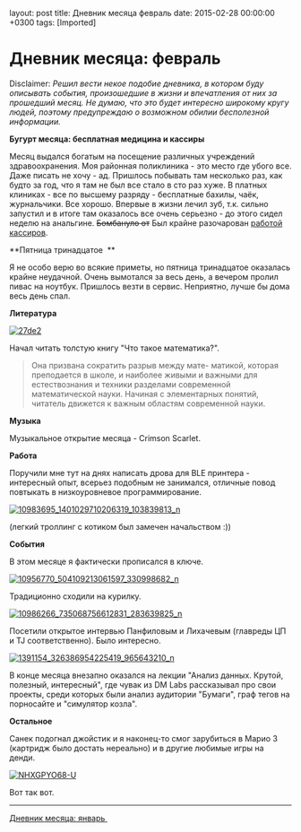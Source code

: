 layout: post
title: Дневник месяца февраль
date: 2015-02-28 00:00:00 +0300
tags: [Imported]
# Дневник месяца: февраль

Disclaimer:
_Решил вести некое подобие дневника, в котором буду описывать события, произошедшие в жизни и впечатления от них за прошедший месяц. Не думаю, что это будет интересно широкому кругу людей, поэтому предупреждаю о возможном обилии бесполезной информации._

**Бугурт месяца: бесплатная медицина и кассиры**

Месяц выдался богатым на посещение различных учреждений здравоохранения. Моя районная поликлиника - это место где убого все. Даже писать не хочу - ад. Пришлось побывать там несколько раз, как будто за год, что я там не был все стало в сто раз хуже. В платных клиниках - все по высшему разряду - бесплатные бахилы, чаёк, журнальчики. Все хорошо. Впервые в жизни лечил зуб, т.к. сильно запустил и в итоге там оказалось все очень серьезно - до этого сидел неделю на анальгине. ~~Бомбануло от~~ Был крайне разочарован [работой кассиров](https://blog.alexeyev.me/2015/02/butthurt/).

**Пятница тринадцатое  **

Я не особо верю во всякие приметы, но пятница тринадцатое оказалась крайне неудачной. Очень вымотался за весь день, а вечером пролил пивас на ноутбук. Пришлось везти в сервис. Неприятно, лучше бы дома весь день спал.

**Литература**

[![27de2](https://vlaim.s3.amazonaws.com/uploads/2015/02/27de2.jpg)](https://vlaim.s3.amazonaws.com/uploads/2015/02/27de2.jpg)

Начал читать толстую книгу "Что такое математика?".

> Она призвана сократить разрыв между мате- матикой, которая преподается в школе, и наиболее живыми и важными для естествознания и техники разделами современной математической науки. Начиная с элементарных понятий, читатель движется к важным областям современной науки.

**Музыка**

Музыкальное открытие месяца - Crimson Scarlet. 

**Работа**

Поручили мне тут на днях написать дрова для BLE принтера - интересный опыт, всерьез подобным не занимался, отличные повод повтыкать в низкоуровневое программирование.

[![10983695_1401029710206319_103839813_n](https://vlaim.s3.amazonaws.com/uploads/2015/03/10983695_1401029710206319_103839813_n.jpg)](https://vlaim.s3.amazonaws.com/uploads/2015/03/10983695_1401029710206319_103839813_n.jpg)

(легкий троллинг с котиком был замечен начальством :))

**События**

В этом месяце я фактически прописался в ключе.

[![10956770_504109213061597_330998682_n](https://vlaim.s3.amazonaws.com/uploads/2015/03/10956770_504109213061597_330998682_n.jpg)](https://vlaim.s3.amazonaws.com/uploads/2015/03/10956770_504109213061597_330998682_n.jpg)

Традиционно сходили на курилку.

[![10986266_735068756612831_283639825_n](https://vlaim.s3.amazonaws.com/uploads/2015/03/10986266_735068756612831_283639825_n.jpg)](https://vlaim.s3.amazonaws.com/uploads/2015/03/10986266_735068756612831_283639825_n.jpg)

Посетили открытое интервью Панфиловым и Лихачевым (главреды ЦП и TJ соответственно). Было интересно.

[![1391154_326386954225419_965643210_n](https://vlaim.s3.amazonaws.com/uploads/2015/03/1391154_326386954225419_965643210_n.jpg)](https://vlaim.s3.amazonaws.com/uploads/2015/03/1391154_326386954225419_965643210_n.jpg)

В конце месяца внезапно оказался на лекции "Анализ данных. Крутой, полезный, интересный", где чувак из DM Labs рассказывал про свои проекты, среди которых были анализ аудитории "Бумаги", граф тегов на порносайте и "симулятор козла".

**Остальное**

Санек подогнал джойстик и я наконец-то смог зарубиться в Марио 3 (картридж было достать нереально) и в другие любимые игры на денди.

[![NHXGPYO68-U](https://vlaim.s3.amazonaws.com/uploads/2015/03/NHXGPYO68-U.jpg)](https://vlaim.s3.amazonaws.com/uploads/2015/03/NHXGPYO68-U.jpg)

Вот так вот.

* * *

[Дневник месяца: январь ](https://blog.alexeyev.me/2015/02/diary-jan/)